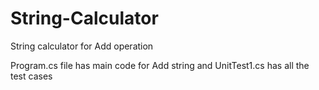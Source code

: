# String-Calculator
String calculator for Add operation

Program.cs file has main code for Add string and
UnitTest1.cs has all the test cases
